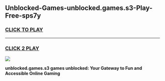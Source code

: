 
## Unblocked-Games-unblocked.games.s3-Play-Free-sps7y
<h3>
<a href="https://premium76.site?title=unblocked.games.s3&ref=20A">CLICK TO PLAY</a></h3>
<hr>

<h3>
<a href="https://premium76.site?title=unblocked.games.s3&ref=20A">CLICK 2 PLAY</a>
  
</h3>

<a href="https://premium76.site?title=unblocked.games.s3&ref=20A"><img src="https://clearcache.store/games.png"></a>


**unblocked.games.s3 games unblocked: Your Gateway to Fun and Accessible Online Gaming**

